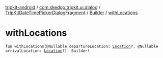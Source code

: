 [tripkit-android](../../../index.md) / [com.skedgo.tripkit.ui.dialog](../../index.md) / [TripKitDateTimePickerDialogFragment](../index.md) / [Builder](index.md) / [withLocations](./with-locations.md)

# withLocations

`fun withLocations(@Nullable departureLocation: `[`Location`](../../../com.skedgo.android.common.model/-location/index.md)`?, @Nullable arrivalLocation: `[`Location`](../../../com.skedgo.android.common.model/-location/index.md)`?): Builder!`